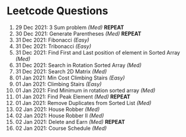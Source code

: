 # Leetcode Questions  
1. 29 Dec 2021: 3 Sum problem *(Med)*  **REPEAT**
2. 30 Dec 2021: Generate Parentheses *(Med)*  **REPEAT**
3. 31 Dec 2021: Fibonacci *(Easy)*  
4. 31 Dec 2021: Tribonacci *(Easy)*  
5. 31 Dec 2021: Find First and Last position of element in Sorted Array *(Med)*  
6. 31 Dec 2021: Search in Rotation Sorted Array *(Med)*
7. 31 Dec 2021: Search 2D Matrix *(Med)*  
8. 01 Jan 2021: Min Cost Climbing Stairs *(Easy)*  
9. 01 Jan 2021: Climbing Stairs *(Easy)*  
10. 01 Jan 2021: Find Minimum in rotation sorted array *(Med)*
11. 01 Jan 2021: Find Peak Element *(Med)*  **REPEAT**
12. 01 Jan 2021: Remove Duplicates from Sorted List *(Med)*  
13. 02 Jan 2021: House Robber *(Med)*
14. 02 Jan 2021: House Robber II *(Med)*  
15. 02 Jan 2021: Delete and Earn *(Med)* **REPEAT**  
16. 02 Jan 2021: Course Schedule *(Med)*
